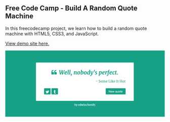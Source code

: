 ## Free Code Camp - Build A Random Quote Machine

In this freecodecamp project, we learn how to build a random quote machine with HTML5, CSS3, and JavaScript.

[View demo site here.](https://webdevtuts.github.io/freecodecamp_random_quote_machine/)

![Preview](screenshot.png)
